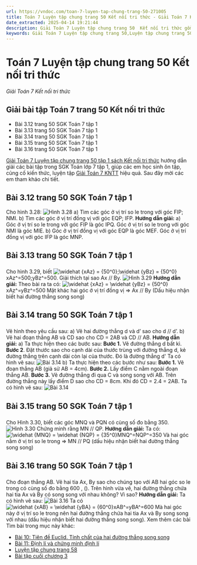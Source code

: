 ```yaml
---
url: https://vndoc.com/toan-7-luyen-tap-chung-trang-50-271005
title: Toán 7 Luyện tập chung trang 50 Kết nối tri thức - Giải Toán 7 Kết nối tri thức - VnDoc.com
date_extracted: 2025-04-14 19:21:44
description: Giải Toán 7 Luyện tập chung trang 50  Kết nối tri thức gồm lời giải chi tiết cho từng bài tập trong SGK Toán 7 cho các em học sinh tham khảo luyện Giải Toán 7 hiệu quả.
keywords: Giải Toán 7 Luyện tập chung trang 50,Luyện tập chung trang 50,Giải Toán 7 kết nối tri thức Luyện tập chung trang 50,toán lớp 7 kết nối tri thức,toán 7,toán lớp 7,giải toán lớp 7,giải toán 7,toán 7 kết nối tri thức,giải toán 7 tập 1 kết nối tri thức,sgk toán 7 kết nối tri thức,giải toán 7 trang 50,toán lớp 7 luyện tập chung trang 50,luyện tập chung trang 50 lớp 7,toán 7 luyện tập chung trang 50,toán lớp 7 trang 50 tập 1
---
```


# Toán 7 Luyện tập chung trang 50 Kết nối tri thức
 _Giải Toán 7 Kết nối tri thức_
## Giải bài tập Toán 7 trang 50 Kết nối tri thức
  * Bài 3.12 trang 50 SGK Toán 7 tập 1
  * Bài 3.13 trang 50 SGK Toán 7 tập 1
  * Bài 3.14 trang 50 SGK Toán 7 tập 1
  * Bài 3.15 trang 50 SGK Toán 7 tập 1
  * Bài 3.16 trang 50 SGK Toán 7 tập 1

[Giải Toán 7 Luyện tập chung trang 50 tập 1 sách Kết nối tri thức](<https://vndoc.com/toan-7-luyen-tap-chung-trang-50-271005>) hướng dẫn giải các bài tập trong SGK Toán lớp 7 tập 1, giúp các em học sinh ôn tập, củng cố kiến thức, luyện tập [Giải Toán 7 KNTT](<https://vndoc.com/toan-7-tap-1-kntt>) hiệu quả. Sau đây mời các em tham khảo chi tiết.
## Bài 3.12 trang 50 SGK Toán 7 tập 1
Cho hình 3.28:
![Hình 3.28](https://i.vdoc.vn/data/image/2023/09/27/Luyen-tap-chung-1.jpg)
a\) Tìm các góc ở vị trí so le trong với góc FIP; NMI.
b\) Tìm các góc ở vị trí đồng vị với góc EQP; IFP.
**Hướng dẫn giải:**
a\) Góc ở vị trí so le trong với góc FIP là góc IPQ.
Góc ở vị trí so le trong với góc NMI là góc MIE.
b\) Góc ở vị trí đồng vị với góc EQP là góc MEF.
Góc ở vị trí đồng vị với góc IFP là góc MNP.
## Bài 3.13 trang 50 SGK Toán 7 tập 1
### 
Cho hình 3.29, biết ![\\widehat {xAz} = {50^0};\\widehat {yBz} = {50^0}](https://i.vdoc.vn/data/image/blank.png)xAz^=500;yBz^=500. Giải thích tại sao Ax // By.
![Hình 3.29](https://i.vdoc.vn/data/image/2023/09/27/Luyen-tap-chung-2.jpg)
**Hướng dẫn giải:**
Theo bài ra ta có:
![\\widehat {xAz} = \\widehat {yBz} = {50^0}](https://i.vdoc.vn/data/image/blank.png)xAz^=yBz^=500
Mặt khác hai góc ở vị trí đồng vị
=> Ax // By \(Dấu hiệu nhận biết hai đường thẳng song song\)
## Bài 3.14 trang 50 SGK Toán 7 tập 1
### 
Vẽ hình theo yêu cầu sau:
a\) Vẽ hai đường thẳng d và d’ sao cho d // d’.
b\) Vẽ hai đoạn thẳng AB và CD sao cho CD = 2AB và CD // AB.
**Hướng dẫn giải:**
a\) Ta thực hiện theo các bước sau:
**Bước 1.** Vẽ đường thẳng d bất kì.
**Bước 2**. Đặt thước sao cho cạnh dài của thước trùng với đường thẳng d, kẻ đường thẳng trên cạnh dài còn lại của thước. Đó là đường thẳng d'
Ta có hình vẽ sau:
![Bài 3.14](https://i.vdoc.vn/data/image/2023/09/27/Luyen-tap-chung-3.jpg)
b\) Ta thực hiện theo các bước như sau:
**Bước 1.** Vẽ đoạn thẳng AB \(giả sử AB = 4cm\).
**Bước 2.** Lấy điểm C nằm ngoài đoạn thẳng AB.
**Bước 3.** Vẽ đường thẳng đi qua C và song song với AB. Trên đường thẳng này lấy điểm D sao cho CD = 8cm. Khi đó CD = 2.4 = 2AB.
Ta có hình vẽ sau:
![Bài 3.14](https://i.vdoc.vn/data/image/2023/09/27/Luyen-tap-chung-4.jpg)
## Bài 3.15 trang 50 SGK Toán 7 tập 1
### 
Cho Hình 3.30, biết các góc MNQ và PQN có cùng số đo bằng 350.
![Hình 3.30](https://i.vdoc.vn/data/image/2023/09/27/Luyen-tap-chung-5.jpg)
Chứng minh rằng MN // QP.
**Hướng dẫn giải:**
Ta có: ![\\widehat {MNQ} = \\widehat {NQP} = {35^0}](https://i.vdoc.vn/data/image/blank.png)MNQ^=NQP^=350
Và hai góc nằm ở vị trí so le trong
=> MN // PQ \(dấu hiệu nhận biết hai đường thẳng song song\)
## Bài 3.16 trang 50 SGK Toán 7 tập 1
### 
Cho đoạn thẳng AB. Vẽ hai tia Ax, By sao cho chúng tạo với AB hai góc so le trong có cùng số đo bằng 600 , \(\). Trên hình vừa vẽ, hai đường thẳng chứa hai tia Ax và By có song song với nhau không? Vì sao?
**Hướng dẫn giải:**
Ta có hình vẽ sau:
![Bài 3.16](https://i.vdoc.vn/data/image/2023/09/27/Luyen-tap-chung-6.jpg)
Ta có ![\\widehat {xAB} = \\widehat {yBA} = {60^0}](https://i.vdoc.vn/data/image/blank.png)xAB^=yBA^=600
Mà hai góc này ở vị trí so le trong nên hai đường thẳng chứa hai tia Ax và By song song với nhau \(dấu hiệu nhận biết hai đường thẳng song song\).
Xem thêm các bài Tìm bài trong mục này khác:
  * [Bài 10: Tiên đề Euclid. Tính chất của hai đường thẳng song song](</toan-7-bai-10-tien-de-euclid-tinh-chat-cua-hai-duong-thang-song-song-271014>)
  * [Bài 11: Định lí và chứng minh định lí](</toan-7-bai-11-dinh-li-va-chung-minh-dinh-li-271020>)
  * [Luyện tập chung trang 58](</toan-7-luyen-tap-chung-trang-58-271128>)
  * [Bài tập cuối chương 3](</toan-7-bai-tap-cuoi-chuong-3-trang-59-271131>)

